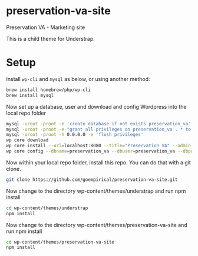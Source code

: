 # preservation-va-site

Preservation VA - Marketing site

This is a child theme for Understrap.

# Setup

Install `wp-cli` and `mysql` as below, or using another method:

```zsh
brew install homebrew/php/wp-cli
brew install mysql
```

Now set up a database, user and download and config Wordpress into the local repo folder

```zsh
mysql -uroot -proot -e 'create database if not exists preservation_va'
mysql -uroot -proot -e "grant all privileges on preservation_va . * to preservation_va@localhost identified by 'preservation_va'"
mysql -uroot -proot -h 0.0.0.0 -e 'flush privileges'
wp core download
wp core install --url=localhost:8080 --title="Preservation VA" --admin_user="Empirical" --admin_password="SOME-PASSWORD" --admin_email="noah@goempirical.com"
wp core config --dbname=preservation_va --dbuser=preservation_va --dbpass=preservation_va --dbhost=0.0.0.0
```

Now within your local repo folder, install this repo. You can do that with a git clone.

```zsh
git clone https://github.com/goempirical/preservation-va-site.git
```


Now change to the directory wp-content/themes/understrap and run npm install

```zsh
cd wp-content/themes/understrap
npm install
```

Now change to the directory wp-content/themes/preservation-va-site and run npm install

```zsh
cd wp-content/themes/preservation-va-site
npm install
```
